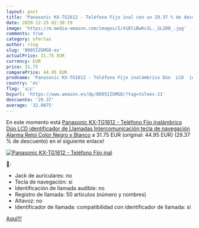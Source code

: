 ```yaml
---
layout: post
title: 'Panasonic KX-TG1612 - Teléfono Fijo inal con un 29.37 % de descuento'
date: 2020-12-25 02:30:19
image: 'https://m.media-amazon.com/images/I/41DliBwKv1L._SL200_.jpg'
comments: true
category: ofertas
author: ring
slug: 'B005IZGMG8-es'
actualPrice: 31.75 EUR
currency: EUR
price: 31.75
comparePrice: 44.95 EUR
prodname: 'Panasonic KX-TG1612 - Teléfono Fijo inalámbrico Dúo  LCD  identificador de Llamadas  Intercomunicación  tecla de navegación  Alarma  Reloj   Color Negro y Blanco'
country: 'es'
flag: '🇪🇸'
buyurl: 'https://www.amazon.es/dp/B005IZGMG8/?tag=tolees-21'
descuento: '29.37'
average: '32.0875'
---
```


En este momento está [Panasonic KX-TG1612 - Teléfono Fijo inalámbrico Dúo  LCD  identificador de Llamadas  Intercomunicación  tecla de navegación  Alarma  Reloj   Color Negro y Blanco](https://www.amazon.es/dp/B005IZGMG8/?tag=tolees-21) a 31.75 EUR (original: 44.95 EUR) (29.37 %  de descuento) en el siguiente enlace!

[![Panasonic KX-TG1612 - Teléfono Fijo inal](https://m.media-amazon.com/images/I/41DliBwKv1L._SL200_.jpg)](https://www.amazon.es/dp/B005IZGMG8/?tag=tolees-21)

🔎:

- Jack de auriculares: no
- Tecla de navegación: sí
- Identificación de llamada audible: no
- Registro de llamada: 50 artículos (número y nombres)
- Altavoz: no
- Identificador de llamada: compatibilidad con identificador de llamada: sí

[Aquí!!!](https://www.amazon.es/dp/B005IZGMG8/?tag=tolees-21)
